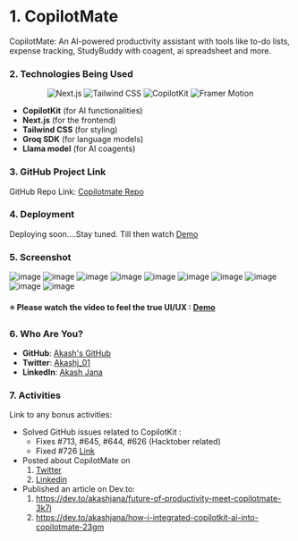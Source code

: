 # 1. CopilotMate
CopilotMate: An AI-powered productivity assistant with tools like to-do lists, expense tracking, StudyBuddy with coagent, ai spreadsheet and more.

### 2. Technologies Being Used  
<p align="center">
  <img src="https://img.shields.io/badge/Next.js-black?logo=next.js" alt="Next.js" />
  <img src="https://img.shields.io/badge/Tailwind_CSS-38B2AC?logo=tailwind-css&logoColor=white" alt="Tailwind CSS" />
  <img src="https://img.shields.io/badge/CopilotKit-🪁-black" alt="CopilotKit" />
  <img src="https://img.shields.io/badge/Framer%20Motion-0055FF?logo=framer&logoColor=white" alt="Framer Motion" />
</p>

- **CopilotKit** (for AI functionalities)
- **Next.js** (for the frontend)
- **Tailwind CSS** (for styling)
- **Groq SDK** (for language models)
- **Llama model** (for AI coagents)

### 3. GitHub Project Link  
GitHub Repo Link:  [Copilotmate Repo](https://github.com/AkashJana18/copilotmate)


### 4. Deployment 
 Deploying soon....Stay tuned. Till then watch [Demo](https://www.youtube.com/watch?v=qPVRPUH8ewU&t=33s)

### 5. Screenshot 
![image](https://github.com/user-attachments/assets/68df962c-9bc2-48ae-9ffd-3c073f13e083)
![image](https://github.com/user-attachments/assets/5d78657c-fa78-492c-bbf8-d2dcdf6fa699)
![image](https://github.com/user-attachments/assets/1fe3ea5e-4a34-4755-a042-d327adc17c8e)
![image](https://github.com/user-attachments/assets/0f1fa245-10bb-441c-be77-162a04f941d8)
![image](https://github.com/user-attachments/assets/10814ebf-95ed-4520-966c-5e5854c46335)
![image](https://github.com/user-attachments/assets/cee8e3ca-ecfa-43d1-adf0-8f8972c4c14b)
![image](https://github.com/user-attachments/assets/39e2087c-0f7d-4a69-9fbe-e30415fd7cbe)
![image](https://github.com/user-attachments/assets/9919059e-71ce-4bb0-9f50-cc9f351078be)
![image](https://github.com/user-attachments/assets/0ccd162a-c4f7-4d79-a969-a124222f5bf6)
![image](https://github.com/user-attachments/assets/cb118098-d975-41fe-b1d8-0387d312ca32)
#### ⭐ Please watch the video to feel the true UI/UX : [Demo](https://www.youtube.com/watch?v=qPVRPUH8ewU&t=33s)

### 6. Who Are You?  
- **GitHub**: [Akash's GitHub](https://github.com/AkashJana18)  
- **Twitter**: [Akashj_01](https://x.com/Akashj_01)
- **LinkedIn**: [Akash Jana](https://linkedin.com/u/akashjana)

### 7. Activities
Link to any bonus activities:  
- Solved GitHub issues related to CopilotKit :
  - Fixes #713, #645, #644, #626 (Hacktober related)
  - Fixed #726 [Link](https://github.com/CopilotKit/CopilotKit/pull/726)
- Posted about CopilotMate on
  1. [Twitter](https://x.com/Akashj_01/status/1843662122917736475)
  2. [Linkedin](https://www.linkedin.com/feed/update/urn:li:activity:7254023926891065346/)
- Published an article on Dev.to:
  1. https://dev.to/akashjana/future-of-productivity-meet-copilotmate-3k7i
  2. https://dev.to/akashjana/how-i-integrated-copilotkit-ai-into-copilotmate-23gm
